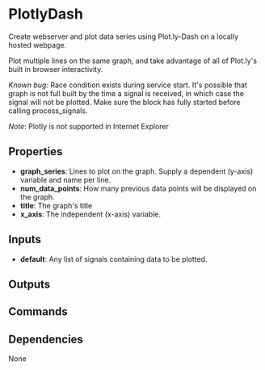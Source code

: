 PlotlyDash
==========
Create webserver and plot data series using Plot.ly-Dash on a locally hosted webpage.

Plot multiple lines on the same graph, and take advantage of all of Plot.ly's built in browser interactivity.

*Known bug*: Race condition exists during service start.  It's possible that graph is not full built by the time a signal is received, in which case the signal will not be plotted.  Make sure the block has fully started before calling process_signals.

*Note*: Plotly is not supported in Internet Explorer

Properties
----------
- **graph_series**: Lines to plot on the graph. Supply a dependent (y-axis) variable and name per line.
- **num_data_points**: How many previous data points will be displayed on the graph.
- **title**: The graph's title
- **x_axis**: The independent (x-axis) variable.

Inputs
------
- **default**: Any list of signals containing data to be plotted.

Outputs
-------

Commands
--------

Dependencies
------------
None

